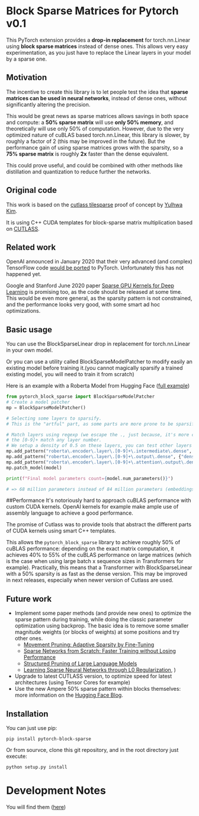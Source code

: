# Block Sparse Matrices for Pytorch v0.1

This PyTorch extension provides a **drop-in replacement** for torch.nn.Linear using **block sparse matrices** instead of dense ones.
This allows very easy experimentation, as you just have to replace the Linear layers in your model by a sparse one.

## Motivation
The incentive to create this library is to let people test the idea that **sparse matrices can be used in neural networks**, instead of dense ones, without significantly altering the precision.  
 
This would be great news as sparse matrices allows savings in both space and compute: a **50% sparse matrix** will use **only 50% memory**, and theoretically will use only 50% of computation.
However, due to the very optimized nature of cuBLAS based torch.nn.Linear, this library is slower, by roughly a factor of 2 (this may be improved in the future).
But the performance gain of using sparse matrices grows with the sparsity, so a **75% sparse matrix** is roughly **2x** faster than the dense equivalent.

This could prove useful, and could be combined with other methods like distillation and quantization to reduce further the networks.  

## Original code
This work is based on the [cutlass tilesparse](https://github.com/YulhwaKim/cutlass_tilesparse) proof of concept by [Yulhwa Kim](https://github.com/YulhwaKim).

It is using C++ CUDA templates for block-sparse matrix multiplication based on [CUTLASS](https://developer.nvidia.com/blog/cutlass-linear-algebra-cuda/).

## Related work
OpenAI announced in January 2020 that their very advanced (and complex) TensorFlow code [would be ported](https://openai.com/blog/openai-pytorch/) to PyTorch.
Unfortunately this has not happened yet.

Google and Stanford June 2020 paper [Sparse GPU Kernels for Deep Learning](https://arxiv.org/abs/2006.10901) is promising too, as the code should be released at some time.
This would be even more general, as the sparsity pattern is not constrained, and the performance looks very good, with some smart ad hoc optimizations.

## Basic usage
You can use the BlockSparseLinear drop in replacement for torch.nn.Linear in your own model.

Or you can use a utility called BlockSparseModelPatcher to modify easily an existing model before training it.(you cannot magically sparsify a trained existing model, you will need to train it from scratch)

Here is an example with a Roberta Model from Hugging Face ([full example](doc/notebooks/ModelSparsification.ipynb))

```python
from pytorch_block_sparse import BlockSparseModelPatcher
# Create a model patcher
mp = BlockSparseModelPatcher()

# Selecting some layers to sparsify.
# This is the "artful" part, as some parts are more prone to be sparsified, other may impact model precision too much.

# Match layers using regexp (we escape the ., just because, it's more correct, but it does not change anything here)
# the [0-9]+ match any layer number.
# We setup a density of 0.5 on these layers, you can test other layers / densities .
mp.add_pattern("roberta\.encoder\.layer\.[0-9]+\.intermediate\.dense", {"density":0.5})
mp.add_pattern("roberta\.encoder\.layer\.[0-9]+\.output\.dense", {"density":0.5})
mp.add_pattern("roberta\.encoder\.layer\.[0-9]+\.attention\.output\.dense", {"density":0.5})
mp.patch_model(model)

print(f"Final model parameters count={model.num_parameters()}")

# => 68 million parameters instead of 84 million parameters (embeddings are taking a lof space in Roberta)
```

##Performance
It's notoriously hard to approach cuBLAS performance with custom CUDA kernels.
OpenAI kernels for example make ample use of assembly language to achieve a good performance.

The promise of Cutlass was to provide tools that abstract the different parts of CUDA kernels using smart C++ templates.

This allows the `pytorch_block_sparse` library to achieve roughly 50% of cuBLAS performance:
depending on the exact matrix computation, it achieves 40% to 55% of the cuBLAS performance on large matrices 
(which is the case when using large batch x sequence sizes in Transformers for example).
Practically, this means that a Transformer with BlockSparseLinear with a 50% sparsity is as fast as the dense version.
This may be improved in next releases, especially when newer version of Cutlass are used.   

## Future work
- Implement some paper methods (and provide new ones) to optimize the sparse pattern during training, while doing the classic parameter optimization using backprop. The basic idea is to remove some smaller magnitude weights (or blocks of weights) at some positions and try other ones.
  - [Movement Pruning: Adaptive Sparsity by Fine-Tuning](https://arxiv.org/abs/2005.07683)
  - [Sparse Networks from Scratch: Faster Training without Losing Performance](https://arxiv.org/abs/1907.04840)
  - [Structured Pruning of Large Language Models](https://arxiv.org/abs/1910.04732)
  - [Learning Sparse Neural Networks through L0 Regularization](https://arxiv.org/abs/1712.01312), )
- Upgrade to latest CUTLASS version, to optimize speed for latest architectures (using Tensor Cores for example)
- Use the new Ampere 50% sparse pattern within blocks themselves: more information on the [Hugging Face Blog](https://medium.com/huggingface/sparse-neural-networks-2-n-gpu-performance-b8bc9ce950fc).

## Installation
You can just use pip:
```
pip install pytorch-block-sparse
```

Or from sourvce, clone this git repository, and in the root directory just execute: 
```
python setup.py install 
```

# Development Notes
 You will find them ([here](doc/DevNotes.md))
